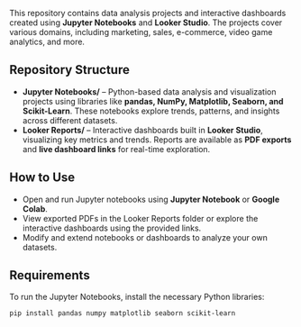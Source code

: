 This repository contains data analysis projects and interactive dashboards created using **Jupyter Notebooks** and **Looker Studio**. The projects cover various domains, including marketing, sales, e-commerce, video game analytics, and more.

## Repository Structure  

- **Jupyter Notebooks/** – Python-based data analysis and visualization projects using libraries like **pandas, NumPy, Matplotlib, Seaborn, and Scikit-Learn**. These notebooks explore trends, patterns, and insights across different datasets.  
- **Looker Reports/** – Interactive dashboards built in **Looker Studio**, visualizing key metrics and trends. Reports are available as **PDF exports** and **live dashboard links** for real-time exploration.  

## How to Use  

- Open and run Jupyter notebooks using **Jupyter Notebook** or **Google Colab**.  
- View exported PDFs in the Looker Reports folder or explore the interactive dashboards using the provided links.  
- Modify and extend notebooks or dashboards to analyze your own datasets.  

## Requirements  

To run the Jupyter Notebooks, install the necessary Python libraries:  
```bash
pip install pandas numpy matplotlib seaborn scikit-learn
